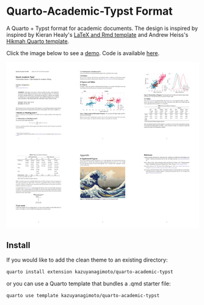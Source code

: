 # Quarto-Academic-Typst Format

A Quarto + Typst format for academic documents.
The design is inspired by inspired by Kieran Healy's
[LaTeX and Rmd template](https://github.com/kjhealy/latex-custom-kjh) and
Andrew Heiss's [Hikmah Quarto template](https://github.com/andrewheiss/hikmah-academic-quarto).

Click the image below to see a [demo](https://kazuyanagimoto.com/quarto-academic-typst/template-full.pdf).
Code is available [here](https://github.com/kazuyanagimoto/quarto-academic-typst/blob/main/template-full.qmd).

[![Demo](img/template-full.png)](https://kazuyanagimoto.com/quarto-academic-typst/template-full.pdf)

## Install

If you would like to add the clean theme to an existing directory:

```bash
quarto install extension kazuyanagimoto/quarto-academic-typst
```

or you can use a Quarto template that bundles a .qmd starter file:

```bash
quarto use template kazuyanagimoto/quarto-academic-typst
```

